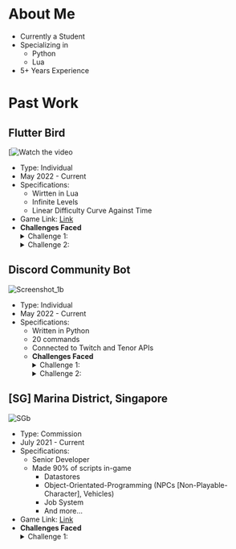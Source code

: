 # **About Me**
- Currently a Student
- Specializing in
  - Python
  - Lua
- 5+ Years Experience

# Past Work

## **Flutter Bird**
[![Watch the video](https://user-images.githubusercontent.com/104479537/171909512-9a590800-18f0-46ae-b1fb-6573d69b4ea1.png)
- Type: Individual
- May 2022 - Current
- Specifications:
  - Wirtten in Lua
  - Infinite Levels
  - Linear Difficulty Curve Against Time
- Game Link: [Link](https://www.roblox.com/games/9613553912/Flutter-Bird)
- **Challenges Faced**
  <details><summary>Challenge 1:</summary>
  <p>
    Challenge: Reducing client latency (PING)<br>Solution: Use of low intensity loops for UI elements (background clouds etc.). Switching to a "Tween and redo" method        rather than a "Create and destroy" method as it severely impacts client response times.
  </p>
  </details>
  <details><summary>Challenge 2:</summary>
  <p>
    Challenge: Eliminating use of exploits to mimic high score<br>Solution: Switched to a server-orientated input detection method rather than the noticeably                  untrustworthy client-sided detection.
  </p>
  </details>
  
## **Discord Community Bot**
![Screenshot_1b](https://user-images.githubusercontent.com/104479537/171449367-ca7a2c09-3b06-495f-8d8d-bdd3f75ccbfa.png)
- Type: Individual
- May 2022 - Current
- Specifications:
  - Written in Python
  - 20 commands
  - Connected to Twitch and Tenor APIs
  - **Challenges Faced**
    <details><summary>Challenge 1:</summary>
    <p>
      Challenge: Working around the Tenor and Twitch API's (Rate Limits etc.)<br>Solution: Command Cooldowns and pcal'ing HTTP GET requests.
    </p>
    </details>
    <details><summary>Challenge 2:</summary>
    <p>
      Challenge: Raising Custom Errors Within Commands<br>Solution: Creating a custom "Error" Class, raising it as an exception and type checking within error                management code.
    </p>
    </details>

## **\[SG] Marina District, Singapore**
![SGb](https://user-images.githubusercontent.com/104479537/171450633-f2376299-877e-4891-a24a-1f6478caf653.png)
- Type: Commission
- July 2021 - Current
- Specifications:
  - Senior Developer
  - Made 90% of scripts in-game
    -  Datastores
    -  Object-Orientated-Programming (NPCs [Non-Playable-Character], Vehicles)
    -  Job System
    -  And more...
- Game Link: [Link](https://www.roblox.com/games/6853745217/SG-Marina-District-Singapore)
- **Challenges Faced**
  <details><summary>Challenge 1:</summary>
    <p>
      Challenge: NPC (Non-Playable-Character) behaviour<br>Solution: Hand-placed nodes for general path of NPCs and utilization of Pathfinding Service
    </p>
  </details>
